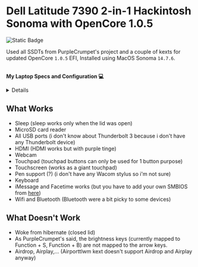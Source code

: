  # Dell Latitude 7390 2-in-1 Hackintosh Sonoma with OpenCore 1.0.5

<img alt="Static Badge" src="https://img.shields.io/badge/1.0.5-opencore?style=flat&logoColor=grey&logoSize=auto&label=OpenCore&labelColor=grey&color=blue&link=https%3A%2F%2Fgithub.com%2Facidanthera%2FOpenCorePkg">



Used all SSDTs from PurpleCrumpet's project and a couple of kexts for updated OpenCore ```1.0.5``` EFI, Installed using MacOS Sonoma ```14.7.6```.

<br>**My Laptop Specs and Configuration 💻**</br>
<details>

| Laptop              | Dell Latitude 7390 2-in-1                                                                                  |
|:-------------------|:----------------------------------------------------------------------------------------------------------|
| Processor          | Intel Core i5-8350U vPro (4C, 8T,  1.7GHz / 3.6GHz)               |                                             
| Graphics           | Integrated Intel UHD 620 Graphics                                                                        |
| Memory             | 16 GB LPDDR3 2133MHz Soldered                                                 |
| Display            | 13.3" FHD (1920x1080) WVA, Touchscreen with Wacom Pen Support                                                                      |
| Storage            | 256GB Intel SSD                                                                               |
| Wifi Card           | Intel Wifi AC8265 + Bluetooth 4.2                                        |
| Battery            | 60Whr Battery                     |
|Touchpad            | ELAN Touchpad    |
</details>

## What Works

- Sleep (sleep works only when the lid was open)
- MicroSD card reader
- All USB ports (i don't know about Thunderbolt 3 because i don't have any Thunderbolt device)
- HDMI (HDMI works but with purple tinge)
- Webcam
- Touchpad (touchpad buttons can only be used for 1 button purpose) 
- Touchscreen (works as a giant touchpad)
- Pen support (?) (i don't have any Wacom stylus so i'm not sure)
- Keyboard
- iMessage and Facetime works (but you have to add your own SMBIOS from [here](https://dortania.github.io/OpenCore-Install-Guide/config-laptop.plist/kaby-lake.html#platforminfo))
- Wifi and Bluetooth (Bluetooth were a bit picky to some devices)

## What Doesn't Work
- Woke from hibernate (closed lid)
- As PurpleCrumpet's said, the brightness keys (currently mapped to Function + S, Function + B) are not mapped to the arrow keys.
- Airdrop, Airplay,... (Airporttlwm kext doesn't support Airdrop and Airplay anyway)
